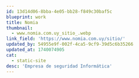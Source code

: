 ```yaml
---
id: 13d14d06-8bba-4e05-bb28-f849c30baf5c
blueprint: work
title: Nomia
thumbnail:
  - www.nomia.com.uy_sitio_.webp
link_field: 'https://www.nomia.com.uy/sitio/'
updated_by: 54955e9f-002f-4ca5-9cf9-39d5c6b35266
updated_at: 1740074905
cat:
  - static-site
desc: 'Empresa de seguridad Informática'
---
```

